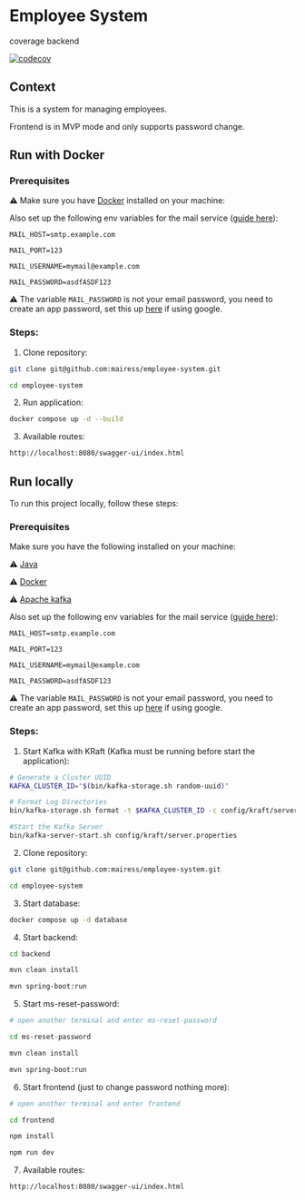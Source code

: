 # Employee System

coverage backend

[![codecov](https://codecov.io/gh/mairess/employee-system/graph/badge.svg?token=uhpCCXvCNz)](https://codecov.io/gh/mairess/employee-system)

## Context

This is a system for managing employees.

Frontend is in MVP mode and only supports password change.

## Run with Docker

### Prerequisites

⚠️ Make sure you have [Docker](https://www.docker.com/get-started/) installed on your machine:


Also set up the following env variables for the mail service ([guide here](./docs/set-env-variables-mail-service.md)):

```
MAIL_HOST=smtp.example.com 

MAIL_PORT=123

MAIL_USERNAME=mymail@example.com

MAIL_PASSWORD=asdfASDF123

```

⚠️ The variable `MAIL_PASSWORD` is not your email password, you need to create an app password, set this up [here](https://myaccount.google.com/apppasswords) if using google.

### Steps:

1. Clone repository:

```BASH
git clone git@github.com:mairess/employee-system.git

cd employee-system
```

2. Run application:

```BASH
docker compose up -d --build 
```

3. Available routes:

```BASH
http://localhost:8080/swagger-ui/index.html
```

## Run locally

To run this project locally, follow these steps:

### Prerequisites

Make sure you have the following installed on your machine:

⚠️ [Java](https://www.oracle.com/java/)

⚠️ [Docker](https://www.docker.com/get-started/)

⚠️ [Apache kafka](https://kafka.apache.org/quickstart)

Also set up the following env variables for the mail service ([guide here](./docs/set-env-variables-mail-service.md)):

```
MAIL_HOST=smtp.example.com 

MAIL_PORT=123

MAIL_USERNAME=mymail@example.com

MAIL_PASSWORD=asdfASDF123

```

⚠️ The variable `MAIL_PASSWORD` is not your email password, you need to create an app password, set this up [here](https://myaccount.google.com/apppasswords) if using google.

### Steps:

1. Start Kafka with KRaft (Kafka must be running before start the application):

```BASH
# Generate a Cluster UUID
KAFKA_CLUSTER_ID="$(bin/kafka-storage.sh random-uuid)"

# Format Log Directories
bin/kafka-storage.sh format -t $KAFKA_CLUSTER_ID -c config/kraft/server.properties

#Start the Kafka Server
bin/kafka-server-start.sh config/kraft/server.properties
```

2. Clone repository:

```BASH
git clone git@github.com:mairess/employee-system.git

cd employee-system
```

3. Start database:

```BASH
docker compose up -d database
```

4. Start backend:

```BASH
cd backend

mvn clean install

mvn spring-boot:run
```

5. Start ms-reset-password:

```BASH
# open another terminal and enter ms-reset-password

cd ms-reset-password

mvn clean install

mvn spring-boot:run
```

6. Start frontend (just to change password nothing more):

```BASH
# open another terminal and enter frontend

cd frontend

npm install

npm run dev
```

7. Available routes:

```BASH
http://localhost:8080/swagger-ui/index.html
```
